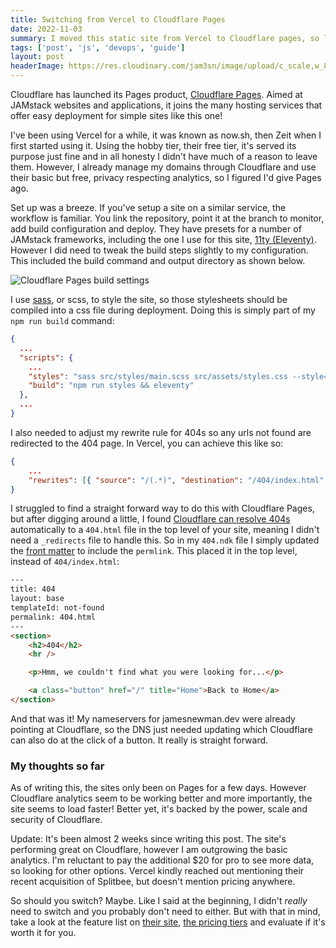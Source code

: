 ```yaml
---
title: Switching from Vercel to Cloudflare Pages
date: 2022-11-03
summary: I moved this static site from Vercel to Cloudflare pages, so lets go through the relatively simple process of setting up a static site on Cloudflare.
tags: ['post', 'js', 'devops', 'guide']
layout: post
headerImage: https://res.cloudinary.com/jam3sn/image/upload/c_scale,w_800/v1668105698/vercel-cloudflare.png
---
```


Cloudflare has launched its Pages product, [Cloudflare Pages](https://pages.cloudflare.com/). Aimed at JAMstack websites and applications, it joins the many hosting services that offer easy deployment for simple sites like this one! 

I've been using Vercel for a while, it was known as now.sh, then Zeit when I first started using it. Using the hobby tier, their free tier, it's served its purpose just fine and in all honesty I didn't have much of a reason to leave them. However, I already manage my domains through Cloudflare and use their basic but free, privacy respecting analytics, so I figured I'd give Pages ago.

Set up was a breeze. If you've setup a site on a similar service, the workflow is familiar. You link the repository, point it at the branch to monitor, add build configuration and deploy. They have presets for a number of JAMstack frameworks, including the one I use for this site, [11ty (Eleventy)](https://www.11ty.dev/). However I did need to tweak the build steps slightly to my configuration. This included the build command and output directory as shown below.

![Cloudflare Pages build settings](https://res.cloudinary.com/jam3sn/image/upload/c_scale,w_800/v1667498720/Cloudflare%20Pages%20build%20settings.png)

I use [sass](https://sass-lang.com/), or scss, to style the site, so those stylesheets should be compiled into a css file during deployment. Doing this is simply part of my `npm run build` command:
```json
{
  ...
  "scripts": {
    ...
    "styles": "sass src/styles/main.scss src/assets/styles.css --style=compressed --no-source-map",
    "build": "npm run styles && eleventy"
  },
  ...
}
```

I also needed to adjust my rewrite rule for 404s so any urls not found are redirected to the 404 page. In Vercel, you can achieve this like so:
```json
{
    ...
    "rewrites": [{ "source": "/(.*)", "destination": "/404/index.html" }]
}
```
I struggled to find a straight forward way to do this with Cloudflare Pages, but after digging around a little, I found [Cloudflare can resolve 404s](https://developers.cloudflare.com/pages/platform/serving-pages/#not-found-behavior) automatically to a `404.html` file in the top level of your site, meaning I didn't need a `_redirects` file to handle this. So in my `404.ndk` file I simply updated the [front matter](https://www.11ty.dev/docs/data-frontmatter/) to include the `permlink`. This placed it in the top level, instead of `404/index.html`:
```html
---
title: 404
layout: base
templateId: not-found
permalink: 404.html
---
<section>
    <h2>404</h2>
    <hr />

    <p>Hmm, we couldn't find what you were looking for...</p>

    <a class="button" href="/" title="Home">Back to Home</a>
</section>
```

And that was it! My nameservers for jamesnewman.dev were already pointing at Cloudflare, so the DNS just needed updating which Cloudflare can also do at the click of a button. It really is straight forward.

### My thoughts so far
 
As of writing this, the sites only been on Pages for a few days. However Cloudflare analytics seem to be working better and more importantly, the site seems to load faster! Better yet, it's backed by the power, scale and security of Cloudflare.

Update: It's been almost 2 weeks since writing this post. The site's performing great on Cloudflare, however I am outgrowing the basic analytics. I'm reluctant to pay the additional $20 for pro to see more data, so looking for other options. Vercel kindly reached out mentioning their recent acquisition of Splitbee, but doesn't mention pricing anywhere.

So should you switch? Maybe. Like I said at the beginning, I didn't _really_ need to switch and you probably don't need to either. But with that in mind, take a look at the feature list on [their site](https://pages.cloudflare.com/), [the pricing tiers](https://pages.cloudflare.com/#pricing) and evaluate if it's worth it for you.
